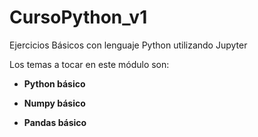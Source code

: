 # CursoPython_v1
Ejercicios Básicos con lenguaje Python utilizando Jupyter

Los temas a tocar en este módulo son:

* **Python básico**

* **Numpy básico**

* **Pandas básico**
